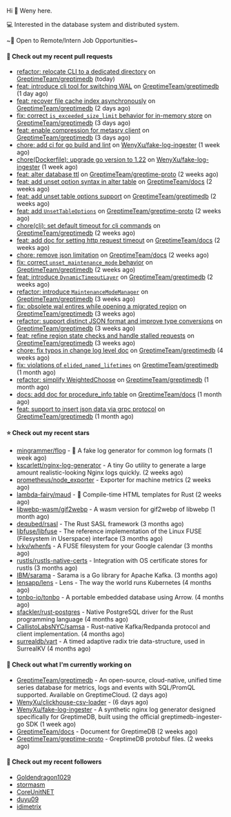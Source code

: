 Hi 👋 Weny here.

💻 Interested in the database system and distributed system.

~🍺 Open to Remote/Intern Job Opportunities~

#### 🔨 Check out my recent pull requests

- [refactor: relocate CLI to a dedicated directory](https://github.com/GreptimeTeam/greptimedb/pull/5101) on [GreptimeTeam/greptimedb](https://github.com/GreptimeTeam/greptimedb) (today)
- [feat: introduce cli tool for switching WAL](https://github.com/GreptimeTeam/greptimedb/pull/5091) on [GreptimeTeam/greptimedb](https://github.com/GreptimeTeam/greptimedb) (1 day ago)
- [feat: recover file cache index asynchronously](https://github.com/GreptimeTeam/greptimedb/pull/5087) on [GreptimeTeam/greptimedb](https://github.com/GreptimeTeam/greptimedb) (2 days ago)
- [fix: correct `is_exceeded_size_limit` behavior for in-memory store](https://github.com/GreptimeTeam/greptimedb/pull/5082) on [GreptimeTeam/greptimedb](https://github.com/GreptimeTeam/greptimedb) (3 days ago)
- [feat: enable compression for metasrv client](https://github.com/GreptimeTeam/greptimedb/pull/5078) on [GreptimeTeam/greptimedb](https://github.com/GreptimeTeam/greptimedb) (3 days ago)
- [chore: add ci for go build and lint](https://github.com/WenyXu/fake-log-ingester/pull/3) on [WenyXu/fake-log-ingester](https://github.com/WenyXu/fake-log-ingester) (1 week ago)
- [chore(Dockerfile): upgrade go version to 1.22](https://github.com/WenyXu/fake-log-ingester/pull/2) on [WenyXu/fake-log-ingester](https://github.com/WenyXu/fake-log-ingester) (1 week ago)
- [feat: alter database ttl](https://github.com/GreptimeTeam/greptime-proto/pull/203) on [GreptimeTeam/greptime-proto](https://github.com/GreptimeTeam/greptime-proto) (2 weeks ago)
- [feat: add unset option syntax in alter table](https://github.com/GreptimeTeam/docs/pull/1315) on [GreptimeTeam/docs](https://github.com/GreptimeTeam/docs) (2 weeks ago)
- [feat: add unset table options support](https://github.com/GreptimeTeam/greptimedb/pull/5034) on [GreptimeTeam/greptimedb](https://github.com/GreptimeTeam/greptimedb) (2 weeks ago)
- [feat: add `UnsetTableOptions`](https://github.com/GreptimeTeam/greptime-proto/pull/201) on [GreptimeTeam/greptime-proto](https://github.com/GreptimeTeam/greptime-proto) (2 weeks ago)
- [chore(cli): set default timeout for cli commands](https://github.com/GreptimeTeam/greptimedb/pull/5021) on [GreptimeTeam/greptimedb](https://github.com/GreptimeTeam/greptimedb) (2 weeks ago)
- [feat: add doc for setting http request timeout](https://github.com/GreptimeTeam/docs/pull/1298) on [GreptimeTeam/docs](https://github.com/GreptimeTeam/docs) (2 weeks ago)
- [chore: remove json limitation](https://github.com/GreptimeTeam/docs/pull/1296) on [GreptimeTeam/docs](https://github.com/GreptimeTeam/docs) (2 weeks ago)
- [fix: correct `unset_maintenance_mode` behavior](https://github.com/GreptimeTeam/greptimedb/pull/5009) on [GreptimeTeam/greptimedb](https://github.com/GreptimeTeam/greptimedb) (2 weeks ago)
- [feat: introduce `DynamicTimeoutLayer`](https://github.com/GreptimeTeam/greptimedb/pull/5006) on [GreptimeTeam/greptimedb](https://github.com/GreptimeTeam/greptimedb) (2 weeks ago)
- [refactor: introduce `MaintenanceModeManager`](https://github.com/GreptimeTeam/greptimedb/pull/4994) on [GreptimeTeam/greptimedb](https://github.com/GreptimeTeam/greptimedb) (3 weeks ago)
- [fix: obsolete wal entires while opening a migrated region](https://github.com/GreptimeTeam/greptimedb/pull/4993) on [GreptimeTeam/greptimedb](https://github.com/GreptimeTeam/greptimedb) (3 weeks ago)
- [refactor: support distinct JSON format and improve type conversions](https://github.com/GreptimeTeam/greptimedb/pull/4979) on [GreptimeTeam/greptimedb](https://github.com/GreptimeTeam/greptimedb) (3 weeks ago)
- [feat: refine region state checks and handle stalled requests](https://github.com/GreptimeTeam/greptimedb/pull/4971) on [GreptimeTeam/greptimedb](https://github.com/GreptimeTeam/greptimedb) (3 weeks ago)
- [chore: fix typos in change log level doc](https://github.com/GreptimeTeam/greptimedb/pull/4948) on [GreptimeTeam/greptimedb](https://github.com/GreptimeTeam/greptimedb) (4 weeks ago)
- [fix: violations of `elided_named_lifetimes`](https://github.com/GreptimeTeam/greptimedb/pull/4936) on [GreptimeTeam/greptimedb](https://github.com/GreptimeTeam/greptimedb) (1 month ago)
- [refactor: simplify WeightedChoose](https://github.com/GreptimeTeam/greptimedb/pull/4916) on [GreptimeTeam/greptimedb](https://github.com/GreptimeTeam/greptimedb) (1 month ago)
- [docs: add doc for procedure_info table](https://github.com/GreptimeTeam/docs/pull/1252) on [GreptimeTeam/docs](https://github.com/GreptimeTeam/docs) (1 month ago)
- [feat: support to insert json data via grpc protocol](https://github.com/GreptimeTeam/greptimedb/pull/4908) on [GreptimeTeam/greptimedb](https://github.com/GreptimeTeam/greptimedb) (1 month ago)

#### ⭐ Check out my recent stars

- [mingrammer/flog](https://github.com/mingrammer/flog) - :tophat: A fake log generator for common log formats (1 week ago)
- [kscarlett/nginx-log-generator](https://github.com/kscarlett/nginx-log-generator) - A tiny Go utility to generate a large amount realistic-looking Nginx logs quickly. (2 weeks ago)
- [prometheus/node_exporter](https://github.com/prometheus/node_exporter) - Exporter for machine metrics (2 weeks ago)
- [lambda-fairy/maud](https://github.com/lambda-fairy/maud) - :pencil: Compile-time HTML templates for Rust (2 weeks ago)
- [libwebp-wasm/gif2webp](https://github.com/libwebp-wasm/gif2webp) - A wasm version for gif2webp of libwebp (1 month ago)
- [dequbed/rsasl](https://github.com/dequbed/rsasl) - The Rust SASL framework (3 months ago)
- [libfuse/libfuse](https://github.com/libfuse/libfuse) - The reference implementation of the Linux FUSE (Filesystem in Userspace) interface (3 months ago)
- [lvkv/whenfs](https://github.com/lvkv/whenfs) - A FUSE filesystem for your Google calendar (3 months ago)
- [rustls/rustls-native-certs](https://github.com/rustls/rustls-native-certs) - Integration with OS certificate stores for rustls (3 months ago)
- [IBM/sarama](https://github.com/IBM/sarama) - Sarama is a Go library for Apache Kafka. (3 months ago)
- [lensapp/lens](https://github.com/lensapp/lens) - Lens - The way the world runs Kubernetes (4 months ago)
- [tonbo-io/tonbo](https://github.com/tonbo-io/tonbo) - A portable embedded database using Arrow. (4 months ago)
- [sfackler/rust-postgres](https://github.com/sfackler/rust-postgres) - Native PostgreSQL driver for the Rust programming language (4 months ago)
- [CallistoLabsNYC/samsa](https://github.com/CallistoLabsNYC/samsa) - Rust-native Kafka/Redpanda protocol and client implementation. (4 months ago)
- [surrealdb/vart](https://github.com/surrealdb/vart) - A timed adaptive radix trie data-structure, used in SurrealKV (4 months ago)

#### 👷 Check out what I'm currently working on

- [GreptimeTeam/greptimedb](https://github.com/GreptimeTeam/greptimedb) - An open-source, cloud-native, unified time series database for metrics, logs and events with SQL/PromQL supported. Available on GreptimeCloud. (2 days ago)
- [WenyXu/clickhouse-csv-loader](https://github.com/WenyXu/clickhouse-csv-loader) -  (6 days ago)
- [WenyXu/fake-log-ingester](https://github.com/WenyXu/fake-log-ingester) - A synthetic nginx log generator designed specifically for GreptimeDB, built using the official greptimedb-ingester-go SDK (1 week ago)
- [GreptimeTeam/docs](https://github.com/GreptimeTeam/docs) - Document for GreptimeDB (2 weeks ago)
- [GreptimeTeam/greptime-proto](https://github.com/GreptimeTeam/greptime-proto) - GreptimeDB protobuf files. (2 weeks ago)

#### 👯 Check out my recent followers

- [Goldendragon1029](https://github.com/Goldendragon1029)
- [stormasm](https://github.com/stormasm)
- [CoreUnitNET](https://github.com/CoreUnitNET)
- [duyu09](https://github.com/duyu09)
- [idimetrix](https://github.com/idimetrix)


